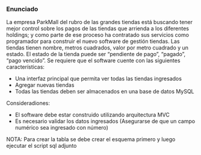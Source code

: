 ### Enunciado

La empresa ParkMall del rubro de las grandes tiendas está buscando tener mejor control sobre los pagos de las tiendas que arrienda a los diferentes holdings; y como parte de ese proceso ha contratado sus servicios como programador para construir el nuevo software de gestión tiendas. Las tiendas tienen nombre, metros cuadrados, valor por metro cuadrado y un estado. El estado de la tienda puede ser
“pendiente de pago”, “pagado”, “pago vencido”. Se requiere que el software cuente con las siguientes características:
- Una interfaz principal que permita ver todas las tiendas ingresados
- Agregar nuevas tiendas
- Todas las tiendas deben ser almacenados en una base de datos MySQL

Consideradiones:
- El software debe estar construido utilizando arquitectura MVC
- Es necesario validar los datos ingresados (Asegurarse de que un campo numérico sea ingresado con número)

NOTA: Para crear la tabla se debe crear el esquema primero y luego ejecutar el script sql adjunto
